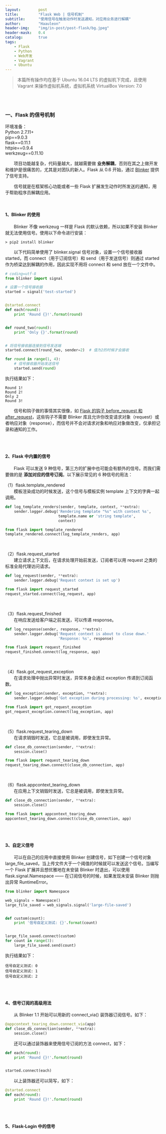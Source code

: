 ```yaml
---
layout:        post
title:         "Flask Web | 信号机制"
subtitle:      "使用信号在触发动作时发送通知，对应用业务进行解耦"
author:        "Haauleon"
header-img:    "img/in-post/post-flask/bg.jpeg"
header-mask:   0.4
catalog:       true
tags:
    - Flask
    - Python
    - Web开发
    - Vagrant
    - Ubuntu
---
```


> 本篇所有操作均在基于 Ubuntu 16.04 LTS 的虚拟机下完成，且使用 Vagrant 来操作虚拟机系统，虚拟机系统 VirtualBox Version: 7.0 

<br>
<br>

### 一、Flask 的信号机制
环境准备：     
Python 2.7.11+      
pip==9.0.3     
flask==0.11.1   
httpie==0.9.4     
werkzeug==0.11.10       

&emsp;&emsp;项目功能越复杂，代码量越大，就越需要做 **业务解耦**，否则在其之上做开发和维护是很痛苦的，尤其是对团队的新人。Flask 从 0.6 开始，通过 [Blinker](https://github.com/pallets-eco/blinker) 提供了信号支持。       

&emsp;&emsp;信号就是在框架核心功能或者一些 Flask 扩展发生动作时所发送的通知，用于帮助程序员解耦应用。    

<br>

#### 1、Blinker 的使用
&emsp;&emsp;Blinker 不像 werkzeug 一样是 Flask 的默认依赖，所以如果不安装 Blinker 就无法使用信号。使用以下命令进行安装：    
```
> pip2 install blinker
```

&emsp;&emsp;以下代码简单使用了 blinker.signal 信号对象，设置一个信号接收器 started，而 connect（用于订阅信号）和 send（用于发送信号）则通过 started 作为桥梁达到解耦的作用，因此实现不用将 connect 和 send 放在一个文件中。      
```python
# coding=utf-8
from blinker import signal

# 设置一个信号接收器
started = signal('test-started')


@started.connect
def each(round):
    print 'Round {}!'.format(round)


def round_two(round):
    print 'Only {}'.format(round)


# 将信号接收器连接到信号发送端
started.connect(round_two, sender=2)  # 值为2的时候才会接收

for round in range(1, 4):
    # 信号接收器开始发送信号
    started.send(round)
```

执行结果如下：    
```
Round 1!
Round 2!
Only 2
Round 3!
```

&emsp;&emsp;信号和钩子做的事情其实很像，如 [Flask 的钩子 before_request 和 after_request](https://haauleon.gitee.io/2022/12/01/flask-ctx/#2%E6%B7%BB%E5%8A%A0%E4%B8%8A%E4%B8%8B%E6%96%87%E7%9A%84%E9%92%A9%E5%AD%90)，这些钩子不需要 Blinker 库且允许你改变请求对象（request）或者响应对象（response），而信号并不会对请求对象和响应对象做改变，仅承担记录和通知的工作。       

<br>
<br>

#### 2、Flask 中内置的信号
&emsp;&emsp;Flask 可以发送 9 种信号，第三方的扩展中也可能会有额外的信号。而我们需要做的是 **添加对应的信号订阅**。以下展示常见的 6 种信号的用法：         

（1）flask.template_rendered   
&emsp;&emsp;模板渲染成功的时候发送，这个信号与模板实例 template 上下文的字典一起调用。      
```python
def log_template_renders(sender, template, context, **extra):
    sender.logger.debug('Rendering template "%s" with context %s',
                        template.name or 'string template',
                        context)

from flask import template_rendered
template_rendered.connect(log_template_renders, app)
```

<br>

（2）flask.request_started      
&emsp;&emsp;建立请求上下文后，在请求处理开始前发送，订阅者可以用 request 之类的标准全局代理访问请求。      
```python
def log_request(sender, **extra):
    sender.logger.debug('Request context is set up')

from flask import request_started
request_started.connect(log_request, app)
```

<br>

（3）flask.request_finished     
&emsp;&emsp;在响应发送给客户端之前发送，可以传递 response。     
```python
def log_response(sender, response, **extra):
    sender.logger.debug('Request context is about to close down.'
                        'Response: %s', response)

from flask import request_finished
request_finished.connect(log_response, app)
```

<br>

（4）flask.got_request_exception    
&emsp;&emsp;在请求处理中抛出异常时发送，异常本身会通过 exception 传递到订阅函数。    
```python
def log_exception(sender, exception, **extra):
    sender.logger.debug('Got exception during processing: %s', exception)

from flask import got_request_exception
got_request_exception.connect(log_exception, app)
```

<br>

（5）flask.request_tearing_down    
&emsp;&emsp;在请求销毁时发送，它总是被调用，即使发生异常。     
```python
def close_db_connection(sender, **extra):
    session.close()

from flask import request_tearing_down
request_tearing_down.connect(close_db_connection, app)
```

<br>

（6）flask.appcontext_tearing_down   
&emsp;&emsp;在应用上下文销毁时发送，它总是被调用，即使发生异常。     
```python
def close_db_connection(sender, **extra):
    session.close()

from flask import appcontext_tearing_down
appcontext_tearing_down.connect(close_db_connection, app)
```

<br>
<br>

#### 3、自定义信号
&emsp;&emsp;可以在自己的应用中直接使用 Blinker 创建信号，如下创建一个信号对象 large_file_saved，当上传文件大于一个阈值的时候就可以发送这个信号。当编写一个 Flask 扩展并且想优雅地在未安装 Blinker 时退出，可以使用 flask.signal.Namespace —— 在订阅信号的时候，如果发现未安装 Blinker 则抛出异常 RuntimeError。      
```python
from blinker import Namespace

web_signals = Namespace()
large_file_saved = web_signals.signal('large-file-saved')


def custom(count):
    print '信号自定义测试: {}'.format(count)


large_file_saved.connect(custom)
for count in range(3):
    large_file_saved.send(count)
```

执行结果如下：    
```
信号自定义测试: 0
信号自定义测试: 1
信号自定义测试: 2
```

<br>
<br>

#### 4、信号订阅的高级用法
&emsp;&emsp;从 Blinker 1.1 开始可以用新的 connect_via() 装饰器订阅信号。如下：    
```python
@appcontext_tearing_down.connect_via(app)
def close_db_connection(sender, **extra):
    session.close()
```

&emsp;&emsp;还可以通过装饰器来使用信号订阅的方法 connect，如下：     
```python
def each(round):
    print 'Round {}!'.format(round)


started.connect(each)
```

&emsp;&emsp;以上装饰器还可以简写，如下：    
```python
@started.connect
def each(round):
    print 'Round {}!'.format(round)
```

<br>
<br>

#### 5、Flask-Login 中的信号